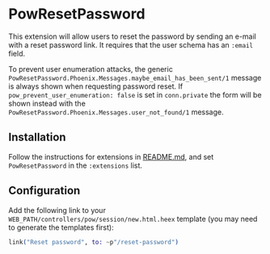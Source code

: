 # PowResetPassword

This extension will allow users to reset the password by sending an e-mail with a reset password link. It requires that the user schema has an `:email` field.

To prevent user enumeration attacks, the generic `PowResetPassword.Phoenix.Messages.maybe_email_has_been_sent/1` message is always shown when requesting password reset. If `pow_prevent_user_enumeration: false` is set in `conn.private` the form will be shown instead with the `PowResetPassword.Phoenix.Messages.user_not_found/1` message.

## Installation

Follow the instructions for extensions in [README.md](../../../README.md#add-extensions-support), and set `PowResetPassword` in the `:extensions` list.

## Configuration

Add the following link to your `WEB_PATH/controllers/pow/session/new.html.heex` template (you may need to generate the templates first):

```elixir
link("Reset password", to: ~p"/reset-password")
```
